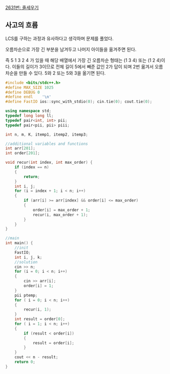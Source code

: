[2631번: 줄세우기](https://www.acmicpc.net/problem/2631)

## 사고의 흐름

LCS를 구하는 과정과 유사하다고 생각하며 문제를 풀었다.

오름차순으로 가장 긴 부분을 남겨두고 나머지 아이들을 옮겨주면 된다.

즉 5 1 3 2 4 가 있을 때 해당 배열에서 가장 긴 오름차순 형태는 (1 3 4) 또는 (1 2 4)이다. 이들의 길이가 3이므로 전체 길이 5에서 빼준 값인 2가 답이 되며 2번 옮겨서 오름차순을 만들 수 있다. 5와 2 또는 5와 3을 옮기면 된다.

```cpp
#include <bits/stdc++.h>
#define MAX_SIZE 1025
#define DEBUG 0
#define endl    '\n'
#define FastIO ios::sync_with_stdio(0); cin.tie(0); cout.tie(0);

using namespace std;
typedef long long ll;
typedef pair<int, int> pii;
typedef pair<pii, pii> piii;

int n, m, K, itemp1, itemp2, itemp3;

//additional variables and functions
int arr[201];
int order[201];

void recur(int index, int max_order) {
	if (index == n)
	{
		return;
	}
	int i, j;
	for (i = index + 1; i < n; i++)
	{
		if (arr[i] >= arr[index] && order[i] <= max_order)
		{
			order[i] = max_order + 1;
			recur(i, max_order + 1);
		}
	}
}

//main
int main() {
	//init
	FastIO;
	int i, j, k;
	//solution
	cin >> n;
	for (i = 0; i < n; i++)
	{
		cin >> arr[i];
		order[i] = 1;
	}
	pii ptemp;
	for ( i = 0; i < n; i++)
	{
		recur(i, 1);
	}
	int result = order[0];
	for ( i = 1; i < n; i++)
	{
		if (result < order[i])
		{
			result = order[i];
		}
	}
	cout << n - result;
	return 0;
}
```
